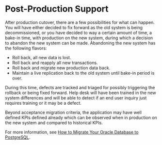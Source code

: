 # Post\-Production Support<a name="chap-oracle-postgresql.migration-process.post-production"></a>

After production cutover, there are a few possibilities for what can happen\. You will have either decided to fix forward as the old system is being decommissioned, or you have decided to way a certain amount of time, a bake\-in time, with production on the new system, during which a decision to abandon the new system can be made\. Abandoning the new system has the following flavors:
+ Roll back, all new data is lost\.
+ Roll back and reapply all new transactions\.
+ Roll back and migrate new production data back\.
+ Maintain a live replication back to the old system until bake\-in period is over\.

During this time, defects are tracked and triaged for possibly triggering the rollback or being fixed forward\. Help desk will have been trained in the new system differences and will be able to detect if an end user inquiry just requires training or it may be a defect\.

Beyond acceptance migration criteria, the application may have well defined KPIs defined already which can be observed when in production on the new system and compared to historical KPIs\.

For more information, see [How to Migrate Your Oracle Database to PostgreSQL](https://aws.amazon.com/blogs/database/how-to-migrate-your-oracle-database-to-postgresql/)\.